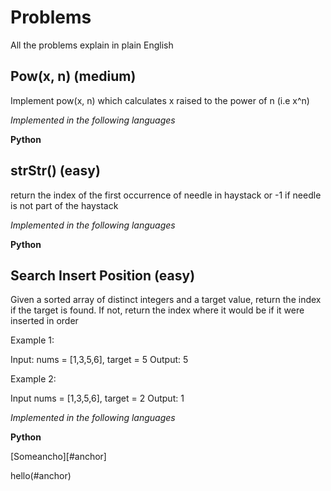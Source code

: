 # Problems

All the problems explain in plain English

## Pow(x, n) (medium)

Implement pow(x, n) which calculates x raised to the power of n (i.e x^n)

_Implemented in the following languages_

**Python**


## strStr() (easy)

return the index of the first occurrence of needle in haystack or -1
if needle is not part of the haystack

_Implemented in the following languages_

**Python**

## Search Insert Position (easy)

Given a sorted array of distinct integers and a target value, return the index
if the target is found. If not, return the index where it would be if it were
inserted in order

Example 1:

Input: nums = [1,3,5,6], target = 5
Output: 5

Example 2:

Input nums = [1,3,5,6], target = 2
Output: 1

_Implemented in the following languages_

**Python**

[Someancho][#anchor]


hello(#anchor)
